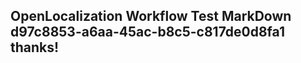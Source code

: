 <properties
ms.topic="hero-topic"
ms.test1="hero-topic"
ms.test2="test"/>

## OpenLocalization Workflow Test MarkDown d97c8853-a6aa-45ac-b8c5-c817de0d8fa1 thanks!
